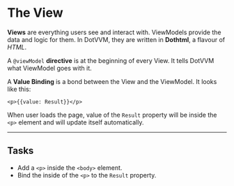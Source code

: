 ﻿---
Title: The View
CodeTask:
    Path: 20_view.dothtml.csx
    Default: Counter_10.dothtml
    Correct: Counter_20.dothtml
    Dependencies:
        - CounterViewModel_20.cs

---

# The View

__Views__ are everything users see and interact with. ViewModels provide the data and logic for them. In DotVVM, they are written in __Dothtml__, a flavour of _HTML_.

A `@viewModel` __directive__ is at the beginning of every View. It tells DotVVM what ViewModel goes with it.

A __Value Binding__ is a bond between the View and the ViewModel. It looks like this:

```dothtml
<p>{{value: Result}}</p>
```

When user loads the page, value of the `Result` property will be inside the `<p>` element and will update itself automatically.

---

## Tasks

- Add a `<p>` inside the `<body>` element.
- Bind the inside of the `<p>` to the `Result` property.
